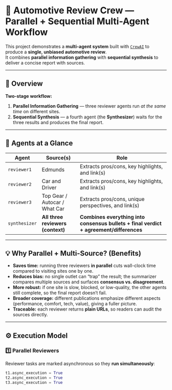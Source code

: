 # 🚗 Automotive Review Crew — Parallel + Sequential Multi-Agent Workflow

This project demonstrates a **multi-agent system** built with [`CrewAI`](https://github.com/joaomdmoura/crewai) to produce a **single, unbiased automotive review**.  
It combines **parallel information gathering** with **sequential synthesis** to deliver a concise report with sources.

---

## 📜 Overview

**Two-stage workflow:**

1) **Parallel Information Gathering** — three reviewer agents run *at the same time* on different sites.  
2) **Sequential Synthesis** — a fourth agent (the **Synthesizer**) waits for the three results and produces the final report.

---

## 👥 Agents at a Glance

| Agent        | Source(s)                           | Role                                                            |
|--------------|-------------------------------------|------------------------------------------------------------------|
| `reviewer1`  | Edmunds                             | Extracts pros/cons, key highlights, and link(s)                 |
| `reviewer2`  | Car and Driver                      | Extracts pros/cons, key highlights, and link(s)                 |
| `reviewer3`  | Top Gear / Autocar / What Car       | Extracts pros/cons, unique perspectives, and link(s)            |
| `synthesizer`| **All three reviewers (context)**   | **Combines everything into consensus bullets + final verdict + agreement/differences** |

---

## 💡 Why Parallel + Multi-Source? (Benefits)

- **Saves time:** running three reviewers **in parallel** cuts wall-clock time compared to visiting sites one by one.  
- **Reduces bias:** no single outlet can “trap” the result; the summarizer compares multiple sources and surfaces **consensus vs. disagreement**.  
- **More robust:** if one site is slow, blocked, or low-quality, the other agents still complete, so the final report doesn’t fail.  
- **Broader coverage:** different publications emphasize different aspects (performance, comfort, tech, value), giving a fuller picture.  
- **Traceable:** each reviewer returns **plain URLs**, so readers can audit the sources directly.

---

## ⚙️ Execution Model

### 1️⃣ Parallel Reviewers
Reviewer tasks are marked asynchronous so they **run simultaneously**:
```python
t1.async_execution = True
t2.async_execution = True
t3.async_execution = True

